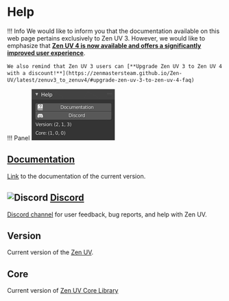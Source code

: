 # Help

!!! Info
    We would like to inform you that the documentation available on this web page pertains exclusively to Zen UV 3. However, we would like to emphasize that [**Zen UV 4 is now available and offers a significantly improved user experience**](https://zenmastersteam.github.io/Zen-UV/latest/).

    We also remind that Zen UV 3 users can [**Upgrade Zen UV 3 to Zen UV 4 with a discount!**](https://zenmastersteam.github.io/Zen-UV/latest/zenuv3_to_zenuv4/#upgrade-zen-uv-3-to-zen-uv-4-faq)

!!! Panel
    ![Help](img/screen/help/help.png)

## [Documentation](https://zen-masters.github.io/Zen-UV/)

[Link](https://zen-masters.github.io/Zen-UV/) to the documentation of the current version.

## ![Discord](img/icons/services/discord-16.png) [**Discord**](https://discord.gg/wGpFeME)

[Discord channel](https://discord.gg/wGpFeME) for user feedback, bug reports, and help with Zen UV.

## Version

Current version of the [Zen UV](https://www.blendermarket.com/products/zen-uv).


## Core

Current version of [Zen UV Core Library](https://sergeytyapkin.gumroad.com/l/ZenUVCore)